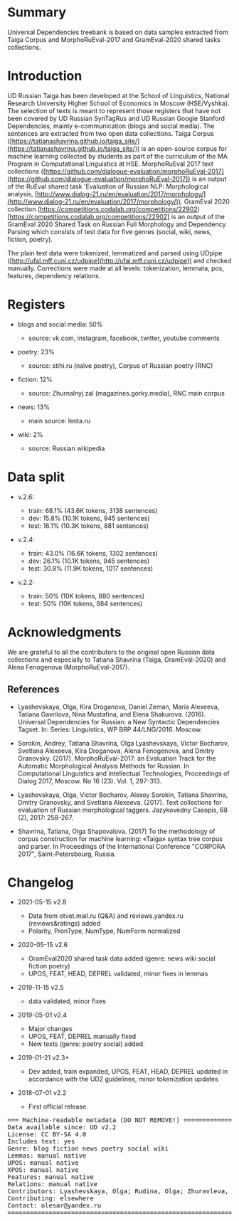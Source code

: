# Summary

Universal Dependencies treebank is based on data samples extracted from Taiga Corpus and MorphoRuEval-2017 and GramEval-2020 shared tasks collections.

# Introduction

UD Russian Taiga has been developed at the School of Linguistics, National Research University Higher School of Economics in Moscow (HSE/Vyshka). The selection of texts is meant to represent those registers that have not been covered by UD Russian SynTagRus and UD Russian Google Stanford Dependencies, mainly e-communication (blogs and social media). The sentences are extracted from two open data collections. Taiga Corpus ([https://tatianashavrina.github.io/taiga_site/](https://tatianashavrina.github.io/taiga_site/)) is an open-source corpus for machine learning collected by students as part of the curriculum of the MA Program in Computational Linguistics at HSE. MorphoRuEval 2017 text collections ([https://github.com/dialogue-evaluation/morphoRuEval-2017](https://github.com/dialogue-evaluation/morphoRuEval-2017)) is an output of the RuEval shared task 'Evaluation of Russian NLP: Morphological analysis, [http://www.dialog-21.ru/en/evaluation/2017/morphology/](http://www.dialog-21.ru/en/evaluation/2017/morphology/)). GramEval 2020 collection (https://competitions.codalab.org/competitions/22902)[https://competitions.codalab.org/competitions/22902] is an output of the GramEval 2020 Shared Task on Russian Full Morphology and Dependency Parsing which consists of test data for five genres (social, wiki, news, fiction, poetry).  

The plain text data were tokenized, lemmatized and parsed using UDpipe ([http://ufal.mff.cuni.cz/udpipe](http://ufal.mff.cuni.cz/udpipe)) and checked manually. Corrections were made at all levels: tokenization, lemmata, pos, features, dependency relations.

# Registers

* blogs and social media: 50%  
  * source: vk.com, instagram, facebook, twitter, youtube comments  
  
* poetry: 23%  
  * source: stihi.ru (naïve poetry), Corpus of Russian poetry (RNC)  
  
* fiction: 12%   
  * source: Zhurnalnyj zal (magazines.gorky.media), RNC main corpus  

* news: 13%  
  * main source: lenta.ru  

* wiki: 2%  
  * source: Russian wikipedia  


# Data split

* v.2.6:
  * train: 68.1% (43.6K tokens, 3138 sentences)  
  * dev: 15.8% (10.1K tokens, 945 sentences)
  * test: 16.1% (10.3K tokens, 881 sentences)  

* v.2.4:
  * train: 43.0% (16.6K tokens, 1302 sentences)  
  * dev: 26.1% (10.1K tokens, 945 sentences)
  * test: 30.8% (11.9K tokens, 1017 sentences)

* v.2.2:
  * train: 50% (10K tokens, 880 sentences)  
  * test:  50% (10K tokens, 884 sentences)  

# Acknowledgments

We are grateful to all the contributors to the original open Russian data collections and especially to Tatiana Shavrina (Taiga, GramEval-2020) and Alena Fenogenova (MorphoRuEval-2017).

## References

* Lyashevskaya, Olga, Kira Droganova, Daniel Zeman, Maria Alexeeva, Tatiana Gavrilova, Nina Mustafina, and Elena Shakurova.
(2016). Universal Dependencies for Russian: a New Syntactic Dependencies Tagset. In: Series: Linguistics, WP BRP 44/LNG/2016. Moscow.

* Sorokin, Andrey, Tatiana Shavrina, Olga Lyashevskaya, Victor Bocharov, Svetlana Alexeeva, Kira Droganova, Alena Fenogenova, and Dmitry Granovsky. (2017). MorphoRuEval-2017: an Evaluation Track for the Automatic Morphological Analysis Methods for Russian. In Computational Linguistics and Intellectual Technologies, Proceedings of Dialog 2017, Moscow. No 16 (23). Vol. 1, 297-313.

* Lyashevskaya, Olga, Victor Bocharov, Alexey Sorokin, Tatiana Shavrina, Dmitry Granovsky, and Svetlana Alexeeva. (2017).
Text collections for evaluation of Russian morphological taggers. Jazykovedny Casopis, 68 (2), 2017: 258-267.

* Shavrina, Tatiana, Olga Shapovalova. (2017) To the methodology of corpus construction for machine learning: «Taiga» syntax tree corpus and parser. In Proceedings of the International Conference "CORPORA 2017", Saint-Petersbourg, Russia.


# Changelog

* 2021-05-15 v2.8
  * Data from otvet.mail.ru (Q&A) and reviews.yandex.ru (reviews&ratings) added
  * Polarity, PronType, NumType, NumForm normalized

* 2020-05-15 v2.6
  * GramEval2020 shared task data added (genre: news wiki social fiction poetry)
  * UPOS, FEAT, HEAD, DEPREL validated, minor fixes in lemmas

* 2019-11-15 v2.5
  * data validated, minor fixes

* 2019-05-01 v2.4
  * Major changes
  * UPOS, FEAT, DEPREL manually fixed
  * New texts (genre: poetry social) added.

* 2019-01-21 v2.3+
  * Dev added, train expanded, UPOS, FEAT, HEAD, DEPREL updated in accordance with the UD2 guidelines, minor tokenization updates

* 2018-07-01 v2.2
  * First official release.


<pre>
=== Machine-readable metadata (DO NOT REMOVE!) ================================
Data available since: UD v2.2
License: CC BY-SA 4.0
Includes text: yes
Genre: blog fiction news poetry social wiki
Lemmas: manual native
UPOS: manual native
XPOS: manual native
Features: manual native
Relations: manual native
Contributors: Lyashevskaya, Olga; Rudina, Olga; Zhuravleva, Anna
Contributing: elsewhere
Contact: olesar@yandex.ru
===============================================================================
</pre>
